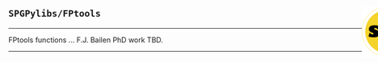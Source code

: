 <div style="width:800px">

<img src="../SPGLOGO-LR.png" align="right" width=100px />

## `SPGPylibs/FPtools`
--------------------------

FPtools functions ... F.J. Bailen PhD work TBD.

-------------------------- 

</div>

<!-- #### *cog.py*      
- `cog()`             <span style="float:right; width:45em;"> Center of gravity method</span> 

#### *plot_lib.py*      
- `???()`             <span style="float:right; width:45em;"> Plotting wrappers (TBD)</span>  -->
